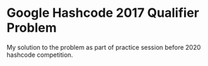 # Google Hashcode 2017 Qualifier Problem
My solution to the problem as part of practice session before 2020 hashcode competition.
